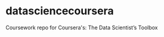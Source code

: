 datasciencecoursera
===================

Coursework repo for Coursera's: The Data Scientist’s Toolbox
